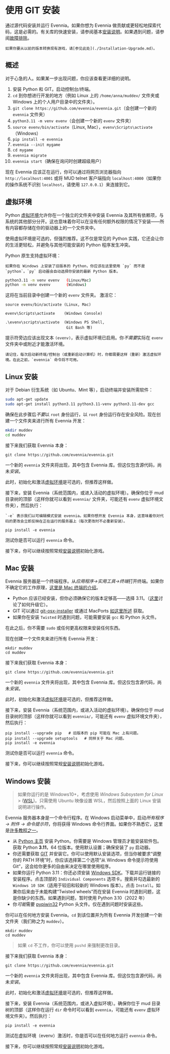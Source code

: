 # 使用 GIT 安装

通过源代码安装并运行 Evennia。如果你想为 Evennia 做贡献或更轻松地探索代码，这是必需的。有关库的快速安装，请参阅基本[安装说明](./Installation.md)。如果遇到问题，请参阅[故障排除](./Installation-Troubleshooting.md)。

```{important}
如果你要从以前的版本转换现有游戏，请[参见此处](./Installation-Upgrade.md)。
```

## 概述

对于心急的人。如果某一步出现问题，你应该查看更详细的说明。

1. 安装 Python 和 GIT。启动控制台/终端。
2. `cd` 到你想进行开发的地方（例如 Linux 上的 `/home/anna/muddev/` 文件夹或 Windows 上的个人用户目录中的文件夹）。
3. `git clone https://github.com/evennia/evennia.git`（会创建一个新的 `evennia` 文件夹）
4. `python3.11 -m venv evenv`（会创建一个新的 `evenv` 文件夹）
5. `source evenv/bin/activate`（Linux, Mac），`evenv\Scripts\activate`（Windows）
6. `pip install -e evennia`
7. `evennia --init mygame`
8. `cd mygame`
9. `evennia migrate`
10. `evennia start`（确保在询问时创建超级用户）

现在 Evennia 应该正在运行，你可以通过将网页浏览器指向 `http://localhost:4001` 或将 MUD telnet 客户端指向 `localhost:4000`（如果你的操作系统不识别 `localhost`，请使用 `127.0.0.1`）来连接到它。

## 虚拟环境

Python [虚拟环境](https://docs.python.org/3/library/venv.html)允许你在一个独立的文件夹中安装 Evennia 及其所有依赖项，与系统的其他部分分开。这也意味着你可以在没有任何额外权限的情况下安装——所有内容都存储在你的驱动器上的一个文件夹中。

使用虚拟环境是可选的，但强烈推荐。这不仅是常见的 Python 实践，它还会让你的生活更轻松，并避免与其他可能安装的 Python 程序发生冲突。

Python 原生支持虚拟环境：

```{sidebar} 在 Windows 上使用 py
如果你在 Windows 上安装了旧版本的 Python，你应该在这里使用 `py` 而不是 `python`。`py` 启动器会自动选择你安装的最新 Python 版本。
```

```bash
python3.11 -m venv evenv   (Linux/Mac)
python -m venv evenv       (Windows)
```

这将在当前目录中创建一个新的 `evenv` 文件夹。
激活它：

```
source evenv/bin/activate (Linux, Mac)

evenv\Scripts\activate    (Windows Console)

.\evenv\scripts\activate  (Windows PS Shell, 
                           Git Bash 等)
```

提示符旁边应该出现文本 `(evenv)`，表示虚拟环境已启用。你*不需要*实际在 `evenv` 文件夹中或附近才能激活环境。

```{important}
请记住，每次启动新终端/控制台（或重新启动计算机）时，你都需要这样（重新）激活虚拟环境。在此之前，`evennia` 命令将不可用。
```

## Linux 安装

对于 Debian 衍生系统（如 Ubuntu、Mint 等），启动终端并安装所需软件：

```bash
sudo apt-get update
sudo apt-get install python3.11 python3.11-venv python3.11-dev gcc
```

确保在此步骤后*不要*以 `root` 身份运行，以 `root` 身份运行存在安全风险。现在创建一个文件夹来进行所有 Evennia 开发：

```bash
mkdir muddev
cd muddev
```

接下来我们获取 Evennia 本身：

```
git clone https://github.com/evennia/evennia.git
```

一个新的 `evennia` 文件夹将出现，其中包含 Evennia 库。但这仅包含源代码，尚未*安装*。

此时，初始化和激活[虚拟环境](#virtualenv)是可选的，但推荐这样做。

接下来，安装 Evennia（系统范围内，或进入活动的虚拟环境）。确保你位于 mud 目录树的顶部（这样你就可以看到 `evennia/` 文件夹，可能还有 `evenv` 虚拟环境文件夹），然后执行：

```{sidebar} 
`-e` 表示我们以可编辑模式安装 evennia。如果你想开发 Evennia 本身，这意味着你对代码的更改会立即反映在正在运行的服务器上（每次更改时不必重新安装）。
```

```
pip install -e evennia
```

测试你是否可以运行 `evennia` 命令。

接下来，你可以继续按照常规[安装说明](./Installation.md)初始化游戏。

## Mac 安装

Evennia 服务器是一个终端程序。从*应用程序->实用工具->终端*打开终端。如果你不确定它的工作原理，[这里是 Mac 终端的介绍](https://blog.teamtreehouse.com/introduction-to-the-mac-os-x-command-line)。

* Python 应该已经安装，但你必须确保它的版本足够高——选择 3.11。（[这里](https://docs.python-guide.org/en/latest/starting/install/osx/)讨论了如何升级它）。
* GIT 可以通过 [git-osx-installer](https://code.google.com/p/git-osx-installer/) 或通过 MacPorts [如这里所述](https://git-scm.com/book/en/Getting-Started-Installing-Git#Installing-on-Mac) 获取。
* 如果你在安装 `Twisted` 时遇到问题，可能需要安装 `gcc` 和 Python 头文件。

在此之后，你不需要 `sudo` 或任何更高权限来安装任何东西。

现在创建一个文件夹来进行所有 Evennia 开发：

```
mkdir muddev
cd muddev
```

接下来我们获取 Evennia 本身：

```
git clone https://github.com/evennia/evennia.git
```

一个新的 `evennia` 文件夹将出现，其中包含 Evennia 库。但这仅包含源代码，尚未*安装*。

此时，初始化和激活[虚拟环境](#virtualenv)是可选的，但推荐这样做。

接下来，安装 Evennia（系统范围内，或进入活动的虚拟环境）。确保你位于 mud 目录树的顶部（这样你就可以看到 `evennia/`，可能还有 `evenv` 虚拟环境文件夹），然后执行：

```
pip install --upgrade pip   # 旧版本的 pip 可能在 Mac 上有问题。
pip install --upgrade setuptools   # 同样关于 Mac 问题。
pip install -e evennia
```

测试你是否可以运行 `evennia` 命令。

接下来，你可以继续按照常规[安装说明](./Installation.md)初始化游戏。

## Windows 安装

> 如果你运行的是 Windows10+，考虑使用 _Windows Subsystem for Linux_ > ([WSL](https://en.wikipedia.org/wiki/Windows_Subsystem_for_Linux))。只需使用 Ubuntu 映像设置 WSL，然后按照上面的 Linux 安装说明进行操作。

Evennia 服务器本身是一个命令行程序。在 Windows 启动菜单中，启动*所有程序 -> 附件 -> 命令提示符*，你将获得 Windows 命令行界面。如果你不熟悉它，这里是[许多教程之一](https://www.bleepingcomputer.com/tutorials/windows-command-prompt-introduction/)。

* 从 [Python 主页](https://www.python.org/downloads/windows/) 安装 Python。你需要是 Windows 管理员才能安装软件包。获取 Python **3.11**，64 位版本。使用默认设置；确保安装了 `py` 启动器。
* 你还需要获取 [GIT](https://git-scm.com/downloads) 并安装它。你可以使用默认安装选项，但当你被要求“调整你的 PATH 环境”时，你应该选择第二个选项“从 Windows 命令提示符使用 Git”，这会给你更多的自由来决定在哪里使用程序。
* 如果你运行 Python 3.11：你还必须安装 [Windows SDK](https://aka.ms/vs/16/release/vs_buildtools.exe)。下载并运行链接的安装程序。点击顶部的 `Individual Components` 选项卡。搜索并勾选最新的 `Windows 10 SDK`（适用于较旧和较新的 Windows 版本）。点击 `Install`。如果你后来由于未能构建“Twisted wheels”而在安装 Evennia 时遇到问题，这是你缺少的东西。如果遇到问题，暂时使用 Python 3.10（2022 年）
* 你*可能*需要 [pypiwin32](https://pypi.python.org/pypi/pypiwin32) Python 头文件。仅在遇到问题时安装这些。

你可以在任何地方安装 Evennia。`cd` 到该位置并为所有 Evennia 开发创建一个新文件夹（我们称之为 `muddev`）。

```
mkdir muddev
cd muddev
```

> 如果 `cd` 不工作，你可以使用 `pushd` 来强制更改目录。

接下来我们获取 Evennia 本身：

```
git clone https://github.com/evennia/evennia.git
```

一个新的 `evennia` 文件夹将出现，其中包含 Evennia 库。但这仅包含源代码，尚未*安装*。

此时，初始化和激活[虚拟环境](#virtualenv)是可选的，但推荐这样做。

接下来，安装 Evennia（系统范围内，或进入虚拟环境）。确保你位于 mud 目录树的顶部（这样你在运行 `dir` 命令时可以看到 `evennia`，可能还有 `evenv` 虚拟环境文件夹）。然后执行：

```
pip install -e evennia
```

测试在虚拟环境（evenv）激活时，你是否可以在任何地方运行 `evennia` 命令。

接下来，你可以继续按照常规[安装说明](./Installation.md)初始化游戏。
